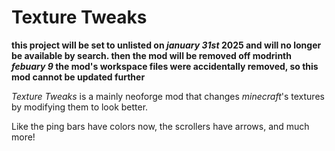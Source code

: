 # Texture Tweaks

**this project will be set to unlisted on _january 31st_ 2025 and will no longer be available by search. then the mod will be removed off modrinth _febuary 9_ the mod's workspace files were accidentally removed, so this mod cannot be updated further**

_Texture Tweaks_ is a mainly neoforge mod that changes _minecraft_'s textures by modifying them to look better.

Like the ping bars have colors now, the scrollers have arrows, and much more! 
